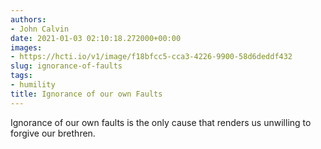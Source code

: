```yaml
---
authors:
- John Calvin
date: 2021-01-03 02:10:18.272000+00:00
images:
- https://hcti.io/v1/image/f18bfcc5-cca3-4226-9900-58d6deddf432
slug: ignorance-of-faults
tags:
- humility
title: Ignorance of our own Faults
---
```


Ignorance of our own faults is the only cause that renders us unwilling to forgive our brethren.